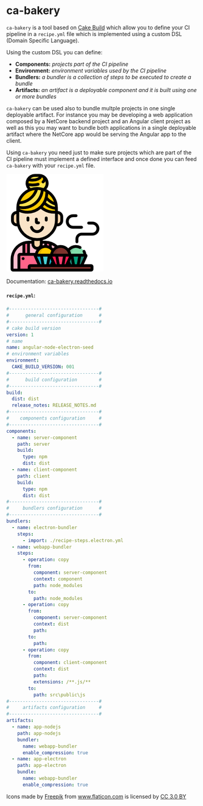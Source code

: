 # ca-bakery

`ca-bakery` is a tool based on [Cake Build](https://cakebuild.net/) which allow you to define your CI pipeline in a `recipe.yml` file which is implemented using a custom DSL (Domain Specific Language).

Using the custom DSL you can define:
- **Components:**  *projects part of the CI pipeline*
- **Environment:** *environment variables used by the CI pipeline*
- **Bundlers:** *a bundler is a collection of steps to be executed to create a bundle*
- **Artifacts:** *an artifact is a deployable component and it is built using one or more bundles*

`ca-bakery` can be used also to bundle multple projects in one single deployable artifact. For instance you may be developing a web application composed by a NetCore backend project and an Angular client project as well as this you may want to bundle both applications in a single deployable artifact where the NetCore app would be serving the Angular app to the client.

Using  `ca-bakery`  you need just to make sure projects which are part of the CI pipeline must implement a defined interface and once done you can feed `ca-bakery` with your `recipe.yml` file.

![](docs/images/cupcake.png?raw=true)

Documentation: [ca-bakery.readthedocs.io](http://ca-bakery.readthedocs.io/en/latest/)

#### `recipe.yml`:
```yaml
#---------------------------------#
#      general configuration      #
#---------------------------------#
# cake build version
version: 1
# name
name: angular-node-electron-seed
# environment variables
environment:
  CAKE_BUILD_VERSION: 001
#---------------------------------#
#      build configuration        #
#---------------------------------#
build:
  dist: dist
  release_notes: RELEASE_NOTES.md
#---------------------------------#
#    components configuration     #
#---------------------------------#
components:
  - name: server-component
    path: server
    build:
      type: npm
      dist: dist
  - name: client-component
    path: client
    build:
      type: npm
      dist: dist
#---------------------------------#
#     bundlers configuration      #
#---------------------------------#
bundlers:
  - name: electron-bundler
    steps:
      - import: ./recipe-steps.electron.yml
  - name: webapp-bundler
    steps:
      - operation: copy
        from:
          component: server-component
          context: component
          path: node_modules
        to:
          path: node_modules
      - operation: copy
        from:
          component: server-component
          context: dist
          path:
        to:
          path:
      - operation: copy
        from:
          component: client-component
          context: dist
          path:
          extensions: /**.js/**
        to:
          path: src\public\js
#---------------------------------#
#     artifacts configuration     #
#---------------------------------#
artifacts:
  - name: app-nodejs
    path: app-nodejs
    bundler:
      name: webapp-bundler
      enable_compression: true
  - name: app-electron
    path: app-electron
    bundle:
      name: webapp-bundler
      enable_compression: true

```

<div>Icons made by <a href="http://www.freepik.com" title="Freepik">Freepik</a> from <a href="https://www.flaticon.com/" title="Flaticon">www.flaticon.com</a> is licensed by <a href="http://creativecommons.org/licenses/by/3.0/" title="Creative Commons BY 3.0" target="_blank">CC 3.0 BY</a></div>
